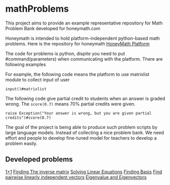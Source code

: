 # mathProblems

This project aims to provide an example representative repository for Math Problem Bank developed for honeymath.com

Honeymath is intended to hold platform-independent python-based math problems. Here is the repository for honeymath [HoneyMath Platform](https:github.com/honeymath/honeyplatform)

The code for problems is python, dispite you need to put #command(parameters) when communicating with the platform. There are following examples

For example, the following code means the platform to use matrixlist module to collect input of user
```
input()#matrixlist
```

The following code give partial credit to students when an answer is graded wrong. The `score(0.7)` means 70% partial credits were given.
```
raise Exception("Your answer is wrong, but you are given partial credits")#score(0.7)
```

The goal of the project is being able to produce such problem scripts by large language models. Instead of collecting a nice problem bank. We need effort and people to develop fine-tuned model for teachers to develop a problem easily.


## Developed problems
[1+1](1+1.py)
[Finding The inverse matrix](findingInverse.py)
[Solving Linear Equations](solveEquations.py)
[Finding Basis](basisEquations.py)
[Find pairwise linearly independent vectors](pairwiseIndependentDependentVectors.py)
[Eigenvalue and Eigenvectors](eigenvalueEigenvector.py)

